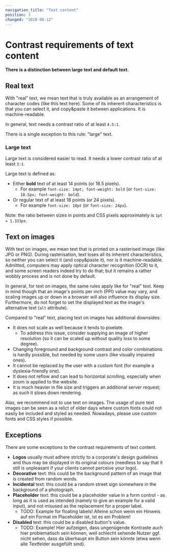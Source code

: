 ```yaml
---
navigation_title: "Text content"
position: 3
changed: "2018-08-12"
---
```


# Contrast requirements of text content

**There is a distinction between large text and default text.**

## Real text

With "real" text, we mean text that is truly available as an arrangement of character codes (like this text here). Some of its inherent characteristics is that you can select it, and copy&paste it between applications. It is machine-readable.

In general, text needs a contrast ratio of at least `4.5:1`.

There is a single exception to this rule: "large" text.

### Large text

Large text is considered easier to read. It needs a lower contrast ratio of at least `3:1`.

Large text is defined as:

- Either **bold** text of at least 14 points (or 18.5 pixels).
    - For example `font-size: 14pt; font-weight: bold` (or `font-size: 18.5px; font-weight: bold`).
- Or regular text of at least 18 points (or 24 pixels).
    - For example `font-size: 18pt` (or `font-size: 24px`).

Note: the ratio between sizes in points and CSS pixels approximately is `1pt = 1.333px`.

## Text on images

With text on images, we mean text that is printed on a rasterised image (like JPG or PNG). During rasterisation, text loses all its inherent characteristics, so neither you can select it (and copy&paste it), nor is it machine-readable. Admitted, computers may apply optical character recognition (OCR) to it, and some screen readers indeed try to do that; but it remains a rather wobbly process and is not done by default.

In general, for text on images, the same rules apply like for "real" text. Keep in mind though that an image's points per inch (PPI) value may vary, and scaling images up or down in a browser will also influence its display size. Furthermore, do not forget to set the displayed text as the image's alternative text (`alt` attribute).

Compared to "real" text, placing text on images has additional downsides:

- It does not scale as well because it tends to pixelate.
    - To address this issue, consider supplying an image of higher resolution (so it can be scaled up without quality loss to some degree).
- Changing foreground and background contrast and color combinations is hardly possible, but needed by some users (like visually impaired ones).
- It cannot be replaced by the user with a custom font (for example a dyslexia-friendly one).
- It does not reflow and can lead to horizontal scrolling, especially when zoom is applied to the website.
- It is much heavier in file size and triggers an additional server request; as such it slows down rendering.

Alas, we recommend not to use text on images. The usage of pure text images can be seen as a relict of older days where custom fonts could not easily be included and styled as needed. Nowadays, please use custom fonts and CSS styles if possible.

## Exceptions

There are some exceptions to the contrast requirements of text content.

- **Logos** usually must adhere strictly to a corporate's design guidelines and thus may be displayed in its original colours (needless to say that it still is unpleasant if your clients cannot perceive your logo).
- **Decorative** text: this could be the background pattern of an image that is created from random words.
- **Incidental** text: this could be a random street sign somewhere in the background of a photograph.
- **Placeholder** text: this could be a placeholder value in a form control - as long as it is used as intended (namely to give an example for a valid input), and not misused as the replacement for a proper label.
    - TODO: Example for floating labels! Alleine schon wenn ein Hinweis auf ein Format im Placeholder ist, ist es ein Problem!
- **Disabled** text: this could be a disabled button's value.
    - TODO: Example! Hier aufzeigen, dass ungenügende Kontraste auch hier problematisch sein können, weil schlecht sehende Nutzer ggf. nicht sehen, dass da überhaupt ein Button sein könnte (etwa wenn alle Textfelder ausgefüllt sind).

